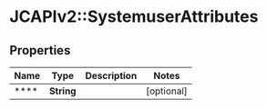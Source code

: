 # JCAPIv2::SystemuserAttributes

## Properties
Name | Type | Description | Notes
------------ | ------------- | ------------- | -------------
**** | **String** |  | [optional] 


